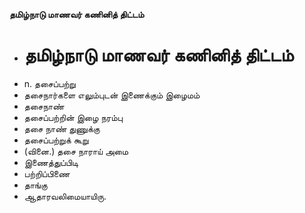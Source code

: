 **தமிழ்நாடு மாணவர் கணினித் திட்டம்**
- # தமிழ்நாடு மாணவர் கணினித் திட்டம்
- n. தசைப்பற்று
- தசைநார்களை எலும்புடன் இணைக்கும் இழைமம்
- தசைநாண்
- தசைப்பற்றின் இழை நரம்பு
- தசை நாண் துணுக்கு
- தசைப்பற்றுக் கூறு
- (வினை.) தசை நாராய் அமை
- இணைத்துப்பிடி
- பற்றிப்பிணை
- தாங்கு
- ஆதாரவலிமையாயிரு.


